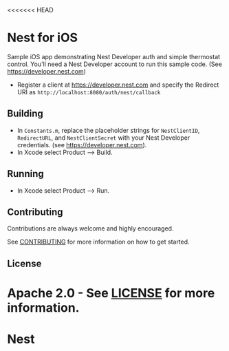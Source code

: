 <<<<<<< HEAD
# Nest for iOS

Sample iOS app demonstrating Nest Developer auth and simple thermostat control.
You'll need a Nest Developer account to run this sample code. (See https://developer.nest.com)

* Register a client at https://developer.nest.com and specify the Redirect URI as `http://localhost:8080/auth/nest/callback`

## Building

* In `Constants.m`, replace the placeholder strings for `NestClientID`, `RedirectURL`, and `NestClientSecret` with your Nest Developer credentials. (see https://developer.nest.com).
* In Xcode select Product --> Build.

## Running

* In Xcode select Product --> Run.

## Contributing

Contributions are always welcome and highly encouraged.

See [CONTRIBUTING](CONTRIBUTING.md) for more information on how to get started.

## License

Apache 2.0 - See [LICENSE](LICENSE) for more information.
=======
# Nest
